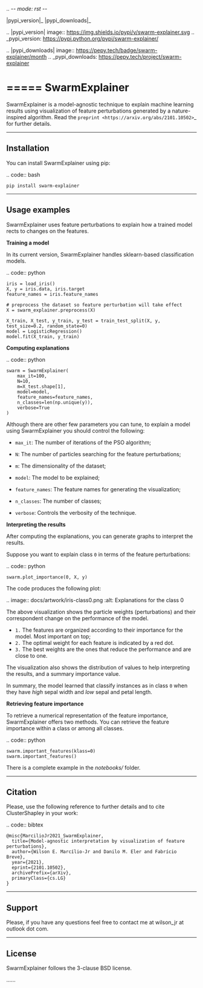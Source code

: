 .. -*- mode: rst -*-

|pypi_version|_ |pypi_downloads|_

.. |pypi_version| image:: https://img.shields.io/pypi/v/swarm-explainer.svg
.. _pypi_version: https://pypi.python.org/pypi/swarm-explainer/

.. |pypi_downloads| image:: https://pepy.tech/badge/swarm-explainer/month
.. _pypi_downloads: https://pepy.tech/project/swarm-explainer

=====
SwarmExplainer
=====

SwarmExplainer is a model-agnostic technique to explain machine learning results using visualization of feature perturbations generated by a nature-inspired algorithm. Read the `preprint <https://arxiv.org/abs/2101.10502>`_ for further details.

-----------
Installation
-----------

You can install SwarmExplainer using pip:

.. code:: bash

    pip install swarm-explainer

--------------
Usage examples
--------------

SwarmExplainer uses feature perturbations to explain how a trained model rects to changes on the features.

**Training a model**

In its current version, SwarmExplainer handles sklearn-based classification models.

.. code:: python 

    iris = load_iris()
    X, y = iris.data, iris.target
    feature_names = iris.feature_names

    # preprocess the dataset so feature perturbation will take effect
    X = swarm_explainer.preprocess(X)
   
    X_train, X_test, y_train, y_test = train_test_split(X, y, test_size=0.2, random_state=0)
    model = LogisticRegression()
    model.fit(X_train, y_train)


**Computing explanations**

.. code:: python

    swarm = SwarmExplainer(
        max_it=100, 
        N=10, 
        m=X_test.shape[1], 
        model=model, 
        feature_names=feature_names, 
        n_classes=len(np.unique(y)), 
        verbose=True
    )

Although there are other few parameters you can tune, to explain a model using SwarmExplainer you should control the following:

-  ``max_it``: The number of iterations of the PSO algorithm;

-  ``N``: The number of particles searching for the feature perturbations;

-  ``m``: The dimensionality of the dataset;

-  ``model``: The model to be explained;

-  ``feature_names``: The feature names for generating the visualization;

-  ``n_classes``: The number of classes;

-  ``verbose``: Controls the verbosity of the technique.


**Interpreting the results**

After computing the explanations, you can generate graphs to interpret the results.

Suppose you want to explain class ``0`` in terms of the feature perturbations:


.. code:: python

    swarm.plot_importance(0, X, y)

The code produces the following plot:

.. image:: docs/artwork/iris-class0.png
	:alt: Explanations for the class 0

The above visualization shows the particle weights (perturbations) and their correspondent change on the performance of the model.

- ``1.`` The features are organized according to their importance for the model. Most important on top;
- ``2.`` The optimal weight for each feature is indicated by a red dot.
- ``3.`` The best weights are the ones that reduce the performance and are close to one.

The visualization also shows the distribution of values to help interpreting the results, and a summary importance value.

In summary, the model learned that classify instances as in class ``0`` when they have *high* sepal width and *low* sepal and petal length.


**Retrieving feature importance**

To retrieve a numerical representation of the feature importance, SwarmExplainer offers two methods. You can retrieve the feature importance within a class or among all classes.

.. code:: python 

    swarm.important_features(klass=0)
    swarm.important_features()


There is a complete example in the *notebooks/* folder.



--------
Citation
--------

Please, use the following reference to further details and to cite ClusterShapley in your work:

.. code:: bibtex

    @misc{MarcilioJr2021_SwarmExplainer,
      title={Model-agnostic interpretation by visualization of feature perturbations}, 
      author={Wilson E. Marcílio-Jr and Danilo M. Eler and Fabrício Breve},
      year={2021},
      eprint={2101.10502},
      archivePrefix={arXiv},
      primaryClass={cs.LG}
    }

-----------
Support 
-----------

Please, if you have any questions feel free to contact me at wilson_jr at outlook dot com.

-------
License
-------

SwarmExplainer follows the 3-clause BSD license.

......



